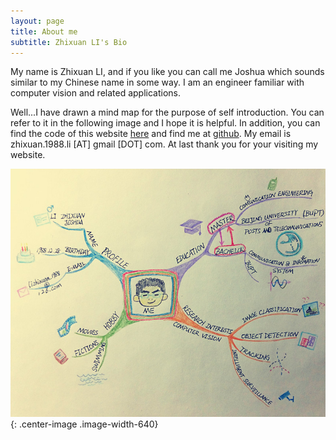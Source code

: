 ```yaml
---
layout: page
title: About me
subtitle: Zhixuan LI's Bio
---
```


My name is Zhixuan LI, and if you like you can call me Joshua which sounds similar to my Chinese name in some way. I am an engineer familiar with computer vision and related applications.

Well...I have drawn a mind map for the purpose of self introduction. You can refer to it in the following image and I hope it is helpful. In addition, you can find the code of this website [here](https://github.com/joshua19881228/joshua19881228.github.io) and find me at [github](https://github.com/joshua19881228). My email is zhixuan.1988.li [AT] gmail [DOT] com. At last thank you for your visiting my website.

![Joshua's Profile](img/my_profile.jpg "Joshua's Profile"){: .center-image .image-width-640}